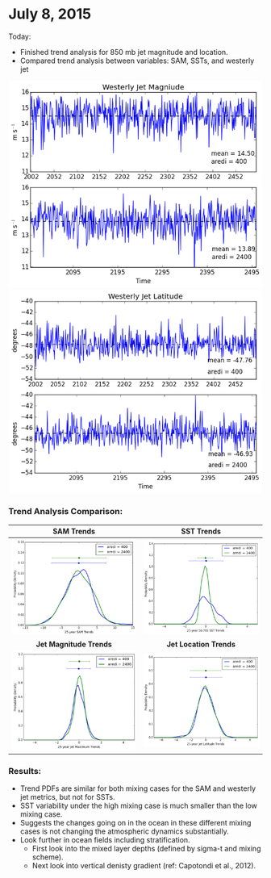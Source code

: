 # July 8, 2015

Today: 
* Finished trend analysis for 850 mb jet magnitude and location. 
* Compared trend analysis between variables: SAM, SSTs, and westerly jet

![Jet Magnitude Timeseries](files/cntrl_u850_max_djf_timeseries_07082015.png)
![Jet Location Timeseries](files/cntrl_u850_lat_djf_timeseries_07082015.png)

### Trend Analysis Comparison: 

SAM Trends                 |  SST Trends
:-------------------------:|:-------------------------:
![](files/cntrl_sam_djf_pdf_07022015.png)  |  ![](files/cntrl_sst_djf_pdf_07062015.png)
**Jet Magnitude Trends**       | **Jet Location Trends**
![](files/cntrl_u850_max_djf_pdf_07082015.png)|![](files/cntrl_u850_lat_djf_pdf_07082015.png)

### Results: 
* Trend PDFs are similar for both mixing cases for the SAM and westerly jet metrics, but not for SSTs. 
* SST variability under the high mixing case is much smaller than the low mixing case. 
* Suggests the changes going on in the ocean in these different mixing cases is not changing the atmospheric dynamics substantially. 
* Look further in ocean fields including stratification. 
  * First look into the mixed layer depths (defined by sigma-t and mixing scheme). 
  * Next look into vertical denisty gradient (ref: Capotondi et al., 2012). 

